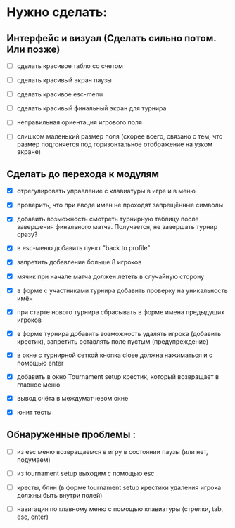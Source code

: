 # Нужно сделать:

## Интерфейс и визуал (Сделать сильно потом. Или позже)
- [ ] сделать красивое табло со счетом
- [ ] сделать красивый экран паузы
- [ ] сделать красивое esc-menu
- [ ] сделать красивый финальный экран для турнира
  
- [ ] неправильная ориентация игрового поля
- [ ] слишком маленький размер поля (скорее всего, связано с тем, что размер подгоняется под горизонтальное отображение на узком экране)


## Сделать до перехода к модулям
- [x] отрегулировать управление с клавиатуры в игре и в меню
- [x] проверить, что при вводе имен не проходят запрещённые символы
- [x] добавить возможность смотреть турнирную таблицу после завершения финального матча. Получается, не завершать турнир сразу?
- [x] в esc-меню добавить пункт "back to profile"
- [x] запретить добавление больше 8 игроков
- [x] мячик при начале матча должен лететь в случайную сторону
- [x] в форме с участниками турнира добавить проверку на уникальность имён
- [x] при старте нового турнира сбрасывать в форме имена предыдущих игроков
- [x] в форме турнира добавить возможность удалять игрока (добавить крестик), запретить оставлять поле пустым (предупреждение)
- [x] в окне с турнирной сеткой кнопка close должна нажиматься и с помощью enter
- [x] добавить в окно Tournament setup крестик, который возвращает в главное меню
- [x] вывод счёта в междуматчевом окне
- [x] юнит тесты



## Обнаруженные проблемы  :
- [ ] из esc меню возвращаемся в игру в состоянии паузы (или нет, подумаем)
- [ ] из tournament setup выходим с помощью esc
- [ ] кресты, блин (в форме tournament setup крестики удаления игрока должны быть внутри полей)
- [ ] навигация по главному меню с помощью клавиатуры (стрелки, tab, esc, enter)



